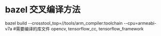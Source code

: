 # bazel 交叉编译方法
bazel build --crosstool_top=//tools/arm_compiler:toolchain --cpu=armeabi-v7a
#需要编译的库文件
opencv, tensorflow_cc, tensorflow_framework

